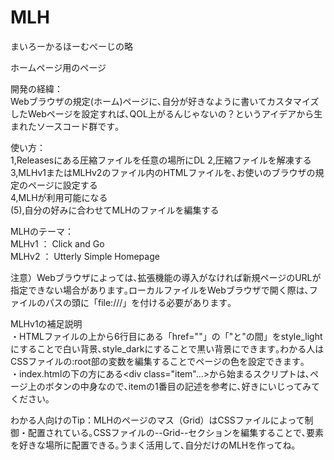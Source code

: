 # MLH
まいろーかるほーむぺーじの略   

ホームページ用のページ  

開発の経緯：  
Webブラウザの規定(ホーム)ページに､自分が好きなように書いてカスタマイズしたWebページを設定すれば､QOL上がるんじゃないの？というアイデアから生まれたソースコード群です｡  

使い方：  
1,Releasesにある圧縮ファイルを任意の場所にDL 
2,圧縮ファイルを解凍する  
3,MLHv1またはMLHv2のファイル内のHTMLファイルを､お使いのブラウザの規定のページに設定する  
4,MLHが利用可能になる  
(5),自分の好みに合わせてMLHのファイルを編集する  

MLHのテーマ：  
  MLHv1 ： Click and Go  
  MLHv2 ： Utterly Simple Homepage    

注意）Webブラウザによっては､拡張機能の導入がなければ新規ページのURLが指定できない場合があります｡ローカルファイルをWebブラウザで開く際は､ファイルのパスの頭に「file:///」を付ける必要があります｡  

MLHv1の補足説明  
・HTMLファイルの上から6行目にある「href=""」の「"と"の間」をstyle_lightにすることで白い背景､style_darkにすることで黒い背景にできます｡わかる人はCSSファイルの:root部の変数を編集することでページの色を設定できます｡  
・index.htmlの下の方にある<div class="item"...>から始まるスクリプトは､ページ上のボタンの中身なので､itemの1番目の記述を参考に､好きにいじってみてください｡    

わかる人向けのTip：MLHのページのマス（Grid）はCSSファイルによって制御・配置されている｡CSSファイルの--Grid--セクションを編集することで､要素を好きな場所に配置できる｡うまく活用して､自分だけのMLHを作ってね｡
